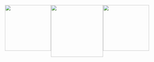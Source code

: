 <div style="display: flex; flex-direction: row; justify-content: center">
  <a>
    <img style="height: 150px;" src="https://github-readme-stats.vercel.app/api?username=cmalagacode&show_icons=true&theme=tokyonight&rank_icon=github&hide_title=true" />
  </a>
  <a>
    <img style="height: 170px;"  src="https://github-readme-stats.vercel.app/api/top-langs/?username=cmalagacode&theme=tokyonight&hide_title=true&langs_count=7" />
  </a>
  <a>
    <img style="height: 150px;"  src="https://github-readme-stats.vercel.app/api/top-langs/?username=cmalagacode&theme=tokyonight&hide_title=true&stats_format=bytes&langs_count=7" />
  </a>
</div>

